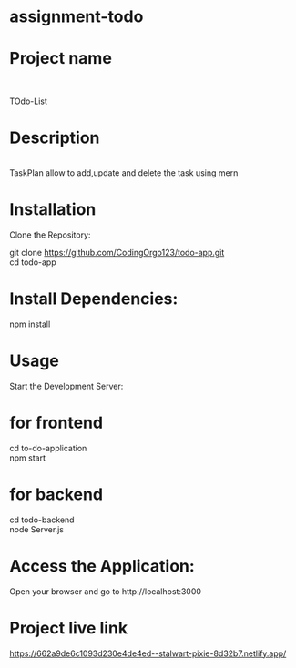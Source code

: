 # assignment-todo

<h1>Project name</h1>
<br />

TOdo-List 
<br />
<h1>Description</h1>
<br />TaskPlan allow to add,update and delete the task using mern
<br />


<h1>Installation</h1>
Clone the Repository:

git clone https://github.com/CodingOrgo123/todo-app.git
<br />
cd todo-app
<h1>Install Dependencies:</h1>
npm install
<h1>Usage</h1>
Start the Development Server:

<h1>for frontend</h1>
cd to-do-application
<br />
npm start

<h1>for backend</h1>
cd todo-backend
<br />
node Server.js
<h1>Access the Application:</h1>
Open your browser and go to http://localhost:3000
<br />
<h1>Project live link</h1>

<a href="https://662a9de6c1093d230e4de4ed--stalwart-pixie-8d32b7.netlify.app/
">https://662a9de6c1093d230e4de4ed--stalwart-pixie-8d32b7.netlify.app/</a>

